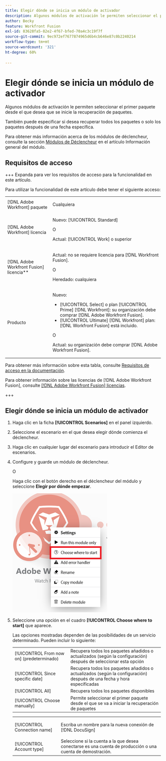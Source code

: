 ```yaml
---
title: Elegir dónde se inicia un módulo de activador
description: Algunos módulos de activación le permiten seleccionar el primer paquete desde el que desea que se inicie la recuperación de paquetes.
author: Becky
feature: Workfront Fusion
exl-id: 83628fa5-82e2-4f67-bfed-70a4c3c19f7f
source-git-commit: 9ec972ef7677874965d6b4cb646e87c0b2240214
workflow-type: tm+mt
source-wordcount: '321'
ht-degree: 60%

---
```


# Elegir dónde se inicia un módulo de activador

Algunos módulos de activación le permiten seleccionar el primer paquete desde el que desea que se inicie la recuperación de paquetes.

También puede especificar si desea recuperar todos los paquetes o solo los paquetes después de una fecha específica.

Para obtener más información acerca de los módulos de déclencheur, consulte la sección [Módulos de Déclencheur](/help/workfront-fusion/get-started-with-fusion/understand-fusion/module-overview.md#trigger-modules) en el artículo Información general del módulo.

## Requisitos de acceso

+++ Expanda para ver los requisitos de acceso para la funcionalidad en este artículo.

Para utilizar la funcionalidad de este artículo debe tener el siguiente acceso:

<table style="table-layout:auto">
 <col> 
 <col> 
 <tbody> 
  <tr> 
   <td role="rowheader">[!DNL Adobe Workfront] paquete</td> 
   <td> <p>Cualquiera</p> </td> 
  </tr> 
  <tr data-mc-conditions=""> 
   <td role="rowheader">[!DNL Adobe Workfront] licencia</td> 
   <td> <p>Nuevo: [!UICONTROL Standard]</p><p>O</p><p>Actual: [!UICONTROL Work] o superior</p> </td> 
  </tr> 
  <tr> 
   <td role="rowheader">[!DNL Adobe Workfront Fusion] licencia**</td> 
   <td>
   <p>Actual: no se requiere licencia para [!DNL Workfront Fusion].</p>
   <p>O</p>
   <p>Heredado: cualquiera </p>
   </td> 
  </tr> 
  <tr> 
   <td role="rowheader">Producto</td> 
   <td>
   <p>Nuevo:</p> <ul><li>[!UICONTROL Select] o plan [!UICONTROL Prime] [!DNL Workfront]: su organización debe comprar [!DNL Adobe Workfront Fusion].</li><li>[!UICONTROL Ultimate] [!DNL Workfront] plan: [!DNL Workfront Fusion] está incluido.</li></ul>
   <p>O</p>
   <p>Actual: su organización debe comprar [!DNL Adobe Workfront Fusion].</p>
   </td> 
  </tr>
 </tbody> 
</table>

Para obtener más información sobre esta tabla, consulte [Requisitos de acceso en la documentación](/help/workfront-fusion/references/licenses-and-roles/access-level-requirements-in-documentation.md).

Para obtener información sobre las licencias de [!DNL Adobe Workfront Fusion], consulte [[!DNL Adobe Workfront Fusion] licencias](/help/workfront-fusion/set-up-and-manage-workfront-fusion/licensing-operations-overview/license-automation-vs-integration.md).

+++

## Elegir dónde se inicia un módulo de activador

1. Haga clic en la ficha **[!UICONTROL Scenarios]** en el panel izquierdo.
1. Seleccione el escenario en el que desea elegir dónde comienza el déclencheur.
1. Haga clic en cualquier lugar del escenario para introducir el Editor de escenarios.
1. Configure y guarde un módulo de déclencheur.

   O

   Haga clic con el botón derecho en el déclencheur del módulo y seleccione **Elegir por dónde empezar**.

   ![](assets/choose-where-to-start.png)

1. Seleccione una opción en el cuadro **[!UICONTROL Choose where to start]** que aparece.

   Las opciones mostradas dependen de las posibilidades de un servicio determinado. Pueden incluir lo siguiente:

   <table style="table-layout:auto">
    <col> 
    <col> 
    <tbody>
    <tr>
    <td>[!UICONTROL From now on] (predeterminado)</td>
    <td>Recupera todos los paquetes añadidos o actualizados (según la configuración) después de seleccionar esta opción</td>
    </tr>
     <tr>
    <td>[!UICONTROL Since specific date]</td>
    <td>Recupera todos los paquetes añadidos o actualizados (según la configuración) después de una fecha y hora especificadas</td>
      </tr>
      <tr>
    <td>[!UICONTROL All]</td>
    <td>Recupera todos los paquetes disponibles</td>
     </tr>
      <tr>
    <td>[!UICONTROL Choose manually]</td>
    <td>Permite seleccionar el primer paquete desde el que se va a iniciar la recuperación de paquetes</td>
     </tr>
     </tbody>
   </table>



   <table style="table-layout:auto">
    <col> 
    <col> 
    <tbody> 
     <tr> 
      <td role="rowheader"> <p>[!UICONTROL Connection name]</p> </td> 
      <td>Escriba un nombre para la nueva conexión de [!DNL DocuSign]</td> 
     </tr> 
     <tr> 
      <td role="rowheader">[!UICONTROL Account type]</td> 
      <td>Seleccione si la cuenta a la que desea conectarse es una cuenta de producción o una cuenta de demostración.</td> 
     </tr> 
    </tbody> 
   </table>


